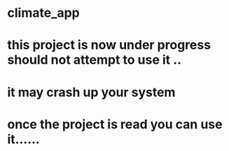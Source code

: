 # climate_app

# this project is now under progress should not attempt to use it ..
# it may crash up your system
# once the project is read you can use it......